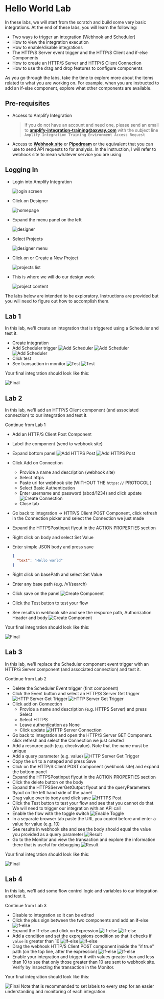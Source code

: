 # Hello World Lab

In these labs, we will start from the scratch and build some very basic integrations.
At the end of these labs, you will learn the following:

* Two ways to trigger an integration (Webhook and Scheduler)
* How to view the integration execution
* How to enable/disable integrations
* The HTTP/S Server event trigger and the HTTP/S Client and if-else Components
* How to create an HTTP/S Server and HTTP/S Client Connection
* How to use the drag and drop features to configure components

As you go through the labs, take the time to explore more about the items related to what you are working on. For example, when you are instructed to add an if-else component, explore what other components are available.

## Pre-requisites

* Access to Amplify Integration
  > If you do not have an account and need one, please send an email to **[amplify-integration-training@axway.com](mailto:amplify-integration-training@axway.com?subject=Amplify%20Integration%20-%20Training%20Environment%20Access%20Request&body=Hi%2C%0D%0A%0D%0ACould%20you%20provide%20me%20with%20access%20to%20an%20environment%20where%20I%20can%20practice%20the%20Amplify%20Integration%20e-Learning%20labs%20%3F%0D%0A%0D%0ABest%20Regards.%0D%0A)** with the subject line `Amplify Integration Training Environment Access Request`
* Access to [**Webhook.site**](https://webhook.site/) or [**Pipedream**](https://pipedream.com/) or the equivalent that you can use to send API requests to for analysis. In the instruction, I will refer to webhook site to mean whatever service you are using

## Logging In

* Login into Amplify Integration

  ![login screen](images/login-screen.png)

* Click on Designer

  ![homepage](images/homepage.png)

* Expand the menu panel on the left

  ![designer](images/designer.png)

* Select Projects

  ![designer menu](images/designer-menu.png)

* Click on or Create a New Project

  ![projects list](images/projects-list.png)

* This is where we will do our design work

  ![project content](images/project-content.png)

The labs below are intended to be exploratory. Instructions are provided but you will need to figure out how to accomplish them.

## Lab 1

In this lab, we'll create an integration that is triggered using a Scheduler and test it.

* Create integration
* Add Scheduler trigger
  ![Add Scheduler](images/lab1-add-scheduler-a.png)
  ![Add Scheduler](images/lab1-add-scheduler-b.png)
  ![Add Scheduler](images/lab1-add-scheduler-c.png)
* Click test
* See transaction in monitor
  ![Test](images/lab1-test-a.png)
  ![Test](images/lab1-test-b.png)

Your final integration should look like this:

![Final](images/lab1-final-a.png)

## Lab 2

In this lab, we'll add an HTTP/S Client component (and associated connection) to our integration and test it.

Continue from Lab 1

* Add an HTTP/S Client Post Component
* Label the component (send to webhook site)
* Expand bottom panel
  ![Add HTTPS Post](images/lab2-add-https-post-a.png)
  ![Add HTTPS Post](images/lab2-add-https-post-b.png)
* Click Add on Connection
  * Provide a name and description (webhook site)
  * Select https
  * Paste url for webhook site (WITHOUT THE `https://` PROTOCOL )
  * Select Basic Authentication
  * Enter username and password (abcd/1234) and click update
    ![Create Connection](images/lab2-create-connection-a.png)
  * Close tab
* Go back to integration -> HTTP/S Client POST Component, click refresh in the Connection picker and select the Connection we just made
* Expand the HTTPSPostInput flyout in the ACTION PROPERTIES section
* Right click on body and select Set Value
* Enter simple JSON body and press save


  ```json
  {
    "text": "Hello world"
  ‌}
  ```

* Right click on basePath and select Set Value
* Enter any base path (e.g. /v1/search)
* Click save on the panel
  ![Create Component](images/lab2-create-http-post-component-a.png)
* Click the Test button to test your flow
* See results in webhook site and see the respurce path, Authorization Header and body
  ![Create Component](images/lab2-test-results-a.png)

Your final integration should look like this:

![Final](images/lab2-final-a.png)

## Lab 3

In this lab, we'll replace the Scheduler component event trigger with an HTTP/S Server component (and associated connection) and test it.

Continue from Lab 2

* Delete the Scheduler Event trigger (first component)
* Click the Event button and select an HTTP/S Server Get trigger
  ![HTTP Server Get Trigger](images/lab3-add-https-get-trigger-a.png)
  ![HTTP Server Get Trigger](images/lab3-add-https-get-trigger-b.png)
* Click add on Connection
  * Provide a name and description (e.g. HTTPS Server) and press Select
  * Select HTTPS
  * Leave authentication as None
  * Click update
  ![HTTP Server Connection](images/lab3-https-connection-a.png)
* Go back to integration and open the HTTP/S Server GET Component. click refresh and select the Connection we just created
* Add a resource path (e.g. checkvalue). Note that the name must be unique
* Add a query parameter (e.g. value)
  ![HTTP Server Get Trigger](images/lab3-add-https-get-trigger-c.png)
* Copy the url to a notepad and press Save
* Click on the HTTP/S Client POST component (webhook site) and expand the bottom panel
* Expand the HTTPSPostInput flyout in the ACTION PROPERTIES section
* Click the delete button on the body
* Expand the HTTPSServerGetOutput flyout and the queryParameters flyout on the left hand side of the panel
* Drag value over to body and click save
  ![HTTPS Post](images/lab3-create-http-post-component-a.png)
* Click the Test button to test your flow and see that you cannot do that. We will need to trigger our integration with an API call
* Enable the flow with the toggle switch
  ![Enable Toggle](images/lab3-enable.png)
* In a separate browser tab paste the URL you copied before and enter a value for value (e.g. 10)
* See results in webhook site and see the body should equal the value you provided as a query parameter
  ![Result](images/lab3-result-a.png)
* Go to the Monitor and view the transaction and explore the information there that is useful for debugging
  ![Result](images/lab3-result-b.png)

Your final integration should look like this:

![Final](images/lab3-final-a.png)


## Lab 4

In this lab, we'll add some flow control logic and variables to our integration and test it.

Continue from Lab 3

* Disable to integration so it can be edited
* Click the plus sign between the two components and add an if-else
  ![If-else](images/lab4-ifelse-a.png)
* Expand the If-else and click on Expression
  ![If-else](images/lab4-ifelse-b.png)
  ![If-else](images/lab4-ifelse-c.png)
* Add a condition and set the expressions condition so that it checks if `value` is greater than 10
  ![If-else](images/lab4-ifelse-d.png)
  ![If-else](images/lab4-ifelse-e.png)
* Drag the webhook HTTP/S Client POST component inside the "if true" path (on the top line, after the expression)
  ![If-else](images/lab4-ifelse-f.png)
  ![If-else](images/lab4-ifelse-g.png)
* Enable your integration and trigger it with values greater than and less than 10 to see that only those greater than 10 are sent to webhook site. Verify by inspecting the transaction in the Monitor.

Your final integration should look like this:

![Final](images/lab4-final-a.png)
Note that is recommanded to set labels to every step for an easier understanding and monitoring of each integration.
